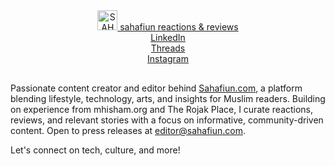<!-- Social Links Section -->
<div style="text-align:center; margin-bottom: 30px;">
  <a href="https://sahafiun.com" target="_blank" style="margin: 0 10px;"><img src="https://sahafiun.com/wp-content/uploads/2023/03/cropped-mhlshamsg-1-scaled-1.webp" alt="SAHAFIUN" width="32" height="32"> sahafiun reactions & reviews
  </a> <br>
  <a href="https://www.linkedin.com/in/mhisham" target="_blank" style="margin: 0 10px;">
    LinkedIn
  </a> <br>
  <a href="https://www.threads.net/@mhishamsg" target="_blank" style="margin: 0 10px;">
    Threads
  </a> <br>
    <a href="https://instagram.com/mhishamsg" target="_blank" style="margin: 0 10px;">
    Instagram
  </a> <br>
  
</div> <p></p>

Passionate content creator and editor behind <a href="https://sahafiun.com">Sahafiun.com</a>, a platform blending lifestyle, technology, arts, and insights for Muslim readers. Building on experience from mhisham.org and The Rojak Place, I curate reactions, reviews, and relevant stories with a focus on informative, community-driven content. Open to press releases at <editor@sahafiun.com>.

Let's connect on tech, culture, and more!
